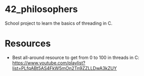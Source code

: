 # 42_philosophers
School project to learn the basics of threading in C.

# Resources
- Best all-around resource to get from 0 to 100 in threads in C: https://www.youtube.com/playlist?list=PLfqABt5AS4FkW5mOn2Tn9ZZLLDwA3kZUY
